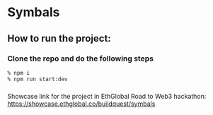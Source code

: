 # Symbals

## How to run the project: 

### Clone the repo and do the following steps

```
% npm i
% npm run start:dev
```

###  
### 
Showcase link for the project in EthGlobal Road to Web3 hackathon:  https://showcase.ethglobal.co/buildquest/symbals